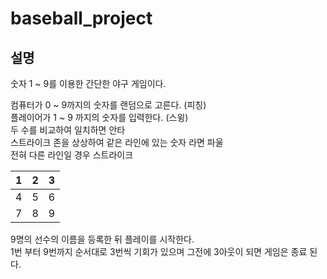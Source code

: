 # baseball_project

## 설명

숫자 1 ~ 9를 이용한 간단한 야구 게임이다.

컴퓨터가 0 ~ 9까지의 숫자를 랜덤으로 고른다. (피칭)
<br>플레이어가 1 ~ 9 까지의 숫자를 입력한다. (스윙)
<br>두 수를 비교하여 일치하면 안타
<br>스트라이크 존을 상상하여 같은 라인에 있는 숫자 라면 파울
<br>전혀 다른 라인일 경우 스트라이크

1|2|3|
:---:|:---:|:---:|
4|5|6|
7|8|9|


9명의 선수의 이름을 등록한 뒤 플레이를 시작한다.
<br>1번 부터 9번까지 순서대로 3번씩  기회가 있으며
그전에 3아웃이 되면 게임은 종료 된다.
